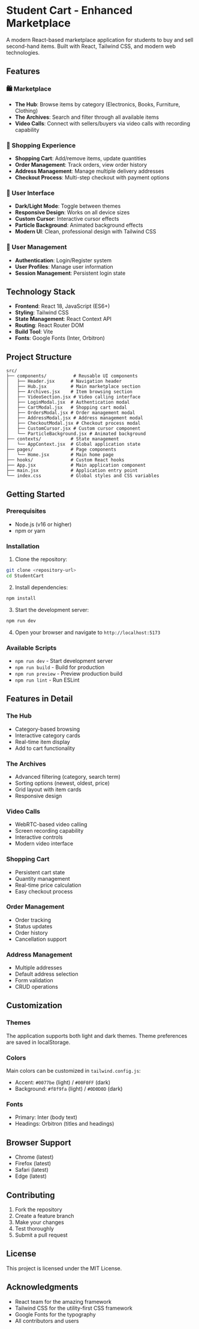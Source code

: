 # Student Cart - Enhanced Marketplace

A modern React-based marketplace application for students to buy and sell second-hand items. Built with React, Tailwind CSS, and modern web technologies.

## Features

### 🛍️ Marketplace
- **The Hub**: Browse items by category (Electronics, Books, Furniture, Clothing)
- **The Archives**: Search and filter through all available items
- **Video Calls**: Connect with sellers/buyers via video calls with recording capability

### 🛒 Shopping Experience
- **Shopping Cart**: Add/remove items, update quantities
- **Order Management**: Track orders, view order history
- **Address Management**: Manage multiple delivery addresses
- **Checkout Process**: Multi-step checkout with payment options

### 🎨 User Interface
- **Dark/Light Mode**: Toggle between themes
- **Responsive Design**: Works on all device sizes
- **Custom Cursor**: Interactive cursor effects
- **Particle Background**: Animated background effects
- **Modern UI**: Clean, professional design with Tailwind CSS

### 🔐 User Management
- **Authentication**: Login/Register system
- **User Profiles**: Manage user information
- **Session Management**: Persistent login state

## Technology Stack

- **Frontend**: React 18, JavaScript (ES6+)
- **Styling**: Tailwind CSS
- **State Management**: React Context API
- **Routing**: React Router DOM
- **Build Tool**: Vite
- **Fonts**: Google Fonts (Inter, Orbitron)

## Project Structure

```
src/
├── components/          # Reusable UI components
│   ├── Header.jsx      # Navigation header
│   ├── Hub.jsx         # Main marketplace section
│   ├── Archives.jsx    # Item browsing section
│   ├── VideoSection.jsx # Video calling interface
│   ├── LoginModal.jsx  # Authentication modal
│   ├── CartModal.jsx   # Shopping cart modal
│   ├── OrdersModal.jsx # Order management modal
│   ├── AddressModal.jsx # Address management modal
│   ├── CheckoutModal.jsx # Checkout process modal
│   ├── CustomCursor.jsx # Custom cursor component
│   └── ParticleBackground.jsx # Animated background
├── contexts/           # State management
│   └── AppContext.jsx  # Global application state
├── pages/              # Page components
│   └── Home.jsx        # Main home page
├── hooks/              # Custom React hooks
├── App.jsx             # Main application component
├── main.jsx            # Application entry point
└── index.css           # Global styles and CSS variables
```

## Getting Started

### Prerequisites
- Node.js (v16 or higher)
- npm or yarn

### Installation

1. Clone the repository:
```bash
git clone <repository-url>
cd StudentCart
```

2. Install dependencies:
```bash
npm install
```

3. Start the development server:
```bash
npm run dev
```

4. Open your browser and navigate to `http://localhost:5173`

### Available Scripts

- `npm run dev` - Start development server
- `npm run build` - Build for production
- `npm run preview` - Preview production build
- `npm run lint` - Run ESLint

## Features in Detail

### The Hub
- Category-based browsing
- Interactive category cards
- Real-time item display
- Add to cart functionality

### The Archives
- Advanced filtering (category, search term)
- Sorting options (newest, oldest, price)
- Grid layout with item cards
- Responsive design

### Video Calls
- WebRTC-based video calling
- Screen recording capability
- Interactive controls
- Modern video interface

### Shopping Cart
- Persistent cart state
- Quantity management
- Real-time price calculation
- Easy checkout process

### Order Management
- Order tracking
- Status updates
- Order history
- Cancellation support

### Address Management
- Multiple addresses
- Default address selection
- Form validation
- CRUD operations

## Customization

### Themes
The application supports both light and dark themes. Theme preferences are saved in localStorage.

### Colors
Main colors can be customized in `tailwind.config.js`:
- Accent: `#0077be` (light) / `#00F0FF` (dark)
- Background: `#f8f9fa` (light) / `#0D0D0D` (dark)

### Fonts
- Primary: Inter (body text)
- Headings: Orbitron (titles and headings)

## Browser Support

- Chrome (latest)
- Firefox (latest)
- Safari (latest)
- Edge (latest)

## Contributing

1. Fork the repository
2. Create a feature branch
3. Make your changes
4. Test thoroughly
5. Submit a pull request

## License

This project is licensed under the MIT License.

## Acknowledgments

- React team for the amazing framework
- Tailwind CSS for the utility-first CSS framework
- Google Fonts for the typography
- All contributors and users